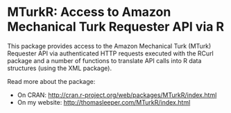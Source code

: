 MTurkR: Access to Amazon Mechanical Turk Requester API via R
========

This package provides access to the Amazon Mechanical Turk (MTurk) Requester API via authenticated HTTP requests executed with the RCurl package and a number of functions to translate API calls into R data structures (using the XML package).

Read more about the package:
* On CRAN: http://cran.r-project.org/web/packages/MTurkR/index.html
* On my website: http://thomasleeper.com/MTurkR/index.html
